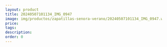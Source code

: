 ```yaml
---
layout: product
title: 20240507101134_IMG_0947
image: img/productos/zapatillas-senora-verano/20240507101134_IMG_0947.webp
price: 
tags: 
description: 
order: 0
---
```


